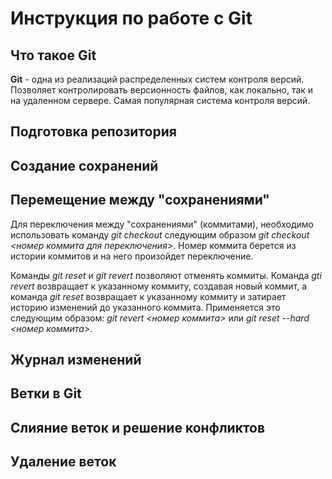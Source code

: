 # Инструкция по работе с Git

## Что такое Git

**Git** - одна из реализаций распределенных систем контроля версий. Позволяет контролировать версионность файлов, как локально, так и на удаленном сервере. Самая популярная система контроля версий. 

## Подготовка репозитория

## Создание сохранений

## Перемещение между "сохранениями"

Для переключения между "сохранениями" (коммитами), необходимо использовать команду *git checkout* следующим образом *git checkout <номер коммита для переключения>*. Номер коммита берется из истории коммитов и на него произойдет переключение.

Команды *git reset* и *git revert* позволяют отменять коммиты. Команда *gti revert* возвращает к указанному коммиту, создавая новый коммит, а команда *git reset* возвращает к указанному коммиту и затирает историю изменений до указанного коммита. Применяется это следующим образом: *git revert <номер коммита>* или *git reset --hard <номер коммита>*.

## Журнал изменений

## Ветки в Git

## Слияние веток и решение конфликтов

## Удаление веток